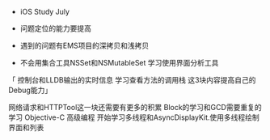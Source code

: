 - iOS Study  July

- 问题定位的能力要提高
- 遇到的问题有EMS项目的深拷贝和浅拷贝
- 不会用集合工具NSSet和NSMutableSet
学习使用界面分析工具

「
控制台和LLDB输出的实时信息
学习查看方法的调用栈
这3块内容提高自己的Debug能力」


网络请求和HTTPTool这一块还需要有更多的积累
Block的学习和GCD需要重复的学习 Objective-C 高级编程
开始学习多线程和AsyncDisplayKit.使用多线程绘制界面和列表

